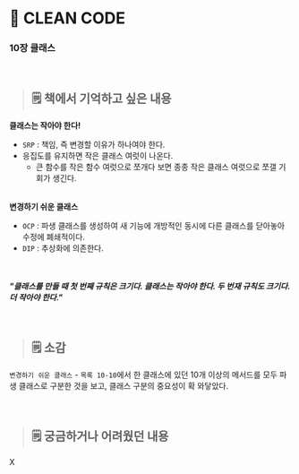 # **📖 CLEAN CODE**
### **10장 클래스**
<br>   

> ## 🗒️ 책에서 기억하고 싶은 내용  
**클래스는 작아야 한다!**   
- `SRP` : 책임, 즉 변경할 이유가 하나여야 한다.
- 응집도를 유지하면 작은 클래스 여럿이 나온다.
  - 큰 함수를 작은 함수 여럿으로 쪼개다 보면 종종 작은 클래스 여럿으로 쪼갤 기회가 생긴다.
<br><br>

**변경하기 쉬운 클래스**
- `OCP` : 파생 클래스를 생성하여 새 기능에 개방적인 동시에 다른 클래스를 닫아놓아 수정에 폐쇄적이다.
- `DIP` : 추상화에 의존한다.
<br><br><br>

***"클래스를 만들 때 첫 번째 규칙은 크기다. 클래스는 작아야 한다. 두 번재 규칙도 크기다. 더 작아야 한다."***
<br><br><br>

> ## 🗒️ 소감
`변경하기 쉬운 클래스` - `목록 10-10`에서 한 클래스에 있던 10개 이상의 메서드를 모두 파생 클래스로 구분한 것을 보고, 클래스 구분의 중요성이 확 와닿았다. 
<br><br><br>

> ## 🗒️ 궁금하거나 어려웠던 내용
X
